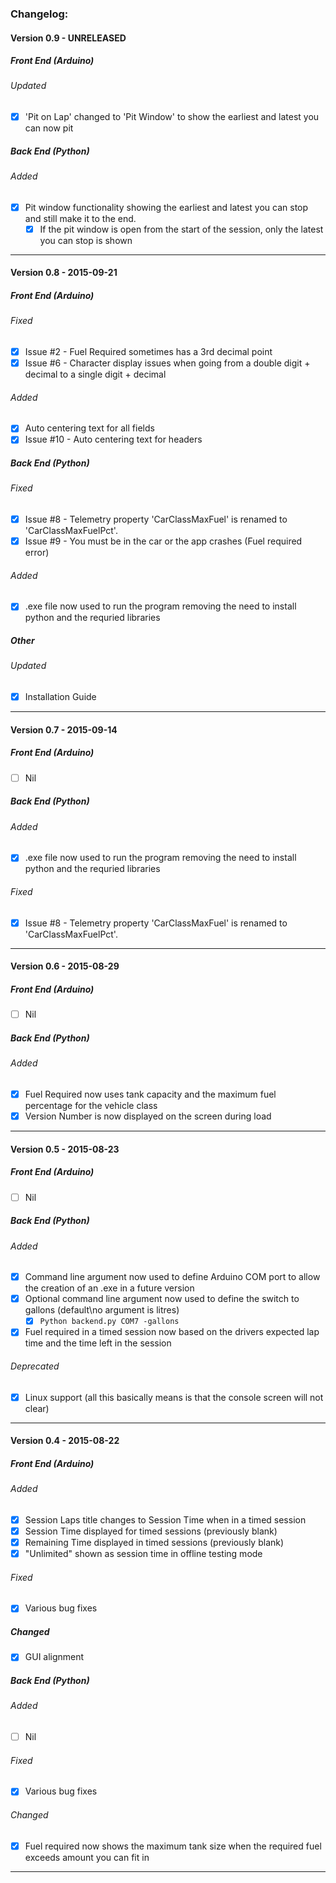 ### Changelog:
#### Version 0.9 - UNRELEASED
##### Front End (Arduino)
###### Updated
- [x] 'Pit on Lap' changed to 'Pit Window' to show the earliest and latest you can now pit

##### Back End (Python)
###### Added
- [x] Pit window functionality showing the earliest and latest you can stop and still make it to the end. 
  - [x] If the pit window is open from the start of the session, only the latest you can stop is shown

___

#### Version 0.8 - 2015-09-21
##### Front End (Arduino)
###### Fixed
- [x] Issue #2 - Fuel Required sometimes has a 3rd decimal point
- [x] Issue #6 - Character display issues when going from a double digit + decimal to a single digit + decimal
 
###### Added
- [x] Auto centering text for all fields
- [x] Issue #10 - Auto centering text for headers

##### Back End (Python)
###### Fixed
- [x] Issue #8 - Telemetry property 'CarClassMaxFuel' is renamed to 'CarClassMaxFuelPct'.
- [x] Issue #9 - You must be in the car or the app crashes (Fuel required error)

###### Added
- [x] .exe file now used to run the program removing the need to install python and the requried libraries

##### Other
###### Updated
- [x] Installation Guide

___

#### Version 0.7 - 2015-09-14
##### Front End (Arduino)
- [ ] Nil

##### Back End (Python)
###### Added
- [x] .exe file now used to run the program removing the need to install python and the requried libraries

###### Fixed
- [x] Issue #8 - Telemetry property 'CarClassMaxFuel' is renamed to 'CarClassMaxFuelPct'.

___

#### Version 0.6 - 2015-08-29
##### Front End (Arduino)
- [ ] Nil

##### Back End (Python)
###### Added
- [x] Fuel Required now uses tank capacity and the maximum fuel percentage for the vehicle class
- [x] Version Number is now displayed on the screen during load

___

#### Version 0.5 - 2015-08-23
##### Front End (Arduino)
- [ ] Nil

##### Back End (Python)
###### Added
- [x] Command line argument now used to define Arduino COM port to allow the creation of an .exe in a future version
- [x] Optional command line argument now used to define the switch to gallons (default\no argument is litres)
  - [x] ```Python backend.py COM7 -gallons```
- [x] Fuel required in a timed session now based on the drivers expected lap time and the time left in the session

###### Deprecated
- [x] Linux support (all this basically means is that the console screen will not clear)

___

#### Version 0.4 - 2015-08-22
##### Front End (Arduino)
###### Added
- [x] Session Laps title changes to Session Time when in a timed session
- [x] Session Time displayed for timed sessions (previously blank)
- [x] Remaining Time displayed in timed sessions (previously blank)
- [x] "Unlimited" shown as session time in offline testing mode

###### Fixed
- [x] Various bug fixes

##### Changed
- [x] GUI alignment

##### Back End (Python)
###### Added
- [ ] Nil

###### Fixed
- [x] Various bug fixes

###### Changed
- [x] Fuel required now shows the maximum tank size when the required fuel exceeds amount you can fit in


___
